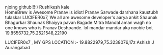 njoing github!!!:)
Rushikesh kale  
HomeBrew is Awesome
Pranav is idiot!
Pranav Sarwade
darshana
kaustubh tulaskar
LUCIFER0x7, We all are awesome developer's 
aarya
ankit 
Shaunak Bhagurkar
Shaunak Bhaiyya
pavan Bagade Mitra Mandal
aman wagh
no one knows who is Pranav Deshpande. lol
mandar mandar aka noobie bot
19.8556732,75.2521548,22190

LUCIFER0x7  , MY GPS LOCATION :- 19.8822979,75.3238076,17z
Ashish J Aurangabad
